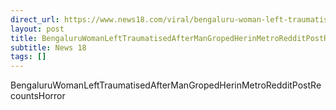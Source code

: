 ```yaml
---
direct_url: https://www.news18.com/viral/bengaluru-woman-left-traumatised-after-man-groped-her-in-metro-reddit-post-recounts-horror-8670695.html
layout: post
title: BengaluruWomanLeftTraumatisedAfterManGropedHerinMetroRedditPostRecountsHorror
subtitle: News 18
tags: []
---
```


BengaluruWomanLeftTraumatisedAfterManGropedHerinMetroRedditPostRecountsHorror
